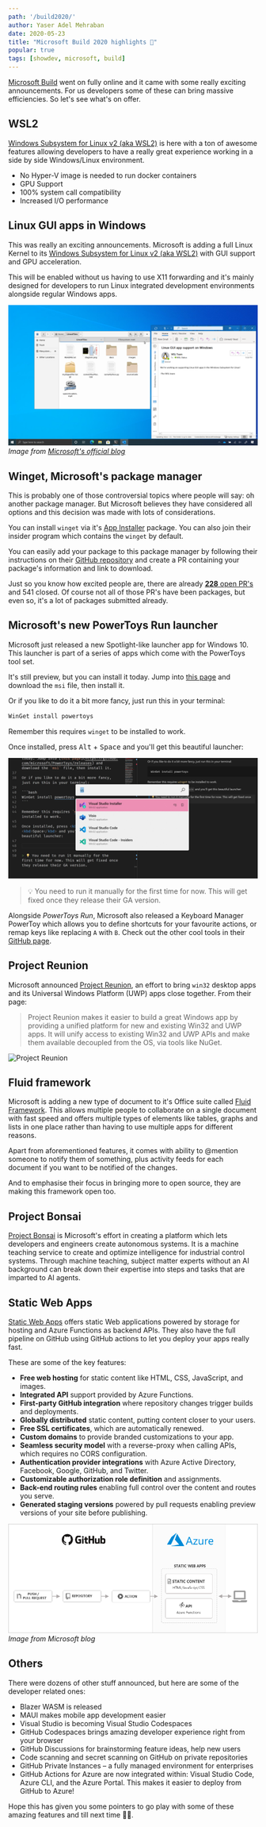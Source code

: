 ```yaml
---
path: '/build2020/'
author: Yaser Adel Mehraban
date: 2020-05-23
title: "Microsoft Build 2020 highlights 🔣"
popular: true
tags: [showdev, microsoft, build]
---
```


[Microsoft Build](https://mybuild.microsoft.com/) went on fully online and it came with some really exciting announcements. For us developers some of these can bring massive efficiencies. So let's see what's on offer.

<!--more-->

## WSL2

[Windows Subsystem for Linux v2 (aka WSL2)](https://docs.microsoft.com/en-us/windows/wsl/) is here with a ton of awesome features allowing developers to have a really great experience working in a side by side Windows/Linux environment.

* No Hyper-V image is needed to run docker containers
* GPU Support
* 100% system call compatibility
* Increased I/O performance

## Linux GUI apps in Windows

This was really an exciting announcements. Microsoft is adding a full Linux Kernel to its [Windows Subsystem for Linux v2 (aka WSL2)](https://docs.microsoft.com/en-us/windows/wsl/) with GUI support and GPU acceleration.

This will be enabled without us having to use X11 forwarding and it's mainly designed for developers to run Linux integrated development environments alongside regular Windows apps.

![Linux GUI in Windows Subsystem for Linux](./WSLGUIAppsNoName.png)
*Image from [Microsoft's official blog](https://devblogs.microsoft.com/commandline/the-windows-subsystem-for-linux-build-2020-summary/)*

## Winget, Microsoft's package manager
This is probably one of those controversial topics where people will say: oh another package manager. But Microsoft believes they have considered all options and this decision was made with lots of considerations.

You can install `winget` via it's [App Installer](https://www.microsoft.com/en-us/p/app-installer/9nblggh4nns1) package. You can also join their insider program which contains the `winget` by default.

You can easily add your package to this package manager by following their instructions on their [GitHub repository](https://github.com/microsoft/winget-pkgs) and create a PR containing your package's information and link to download.

Just so you know how excited people are, there are already [**228** open PR's](https://github.com/microsoft/winget-pkgs/pulls) and 541 closed. Of course not all of those PR's have been packages, but even so, it's a lot of packages submitted already.

## Microsoft's new PowerToys Run launcher

Microsoft just released a new Spotlight-like launcher app for Windows 10. This launcher is part of a series of apps which come with the PowerToys tool set.

It's still preview, but you can install it today. Jump into [this page](https://github.com/microsoft/PowerToys/releases) and download the `msi` file, then install it.

Or if you like to do it a bit more fancy, just run this in your terminal:

```bash
WinGet install powertoys
```

Remember this requires `winget` to be installed to work.

Once installed, press <kbd>Alt</kbd> + <kbd>Space</kbd> and you'll get this beautiful launcher:

![Powertoys run launcher](./powertoys.jpg)

> 💡 You need to run it manually for the first time for now. This will get fixed once they release their GA version.

Alongside _PowerToys Run_, Microsoft also released a Keyboard Manager PowerToy which allows you to define shortcuts for your favourite actions, or remap keys like replacing `A` with `B`. Check out the other cool tools in their [GitHub page](https://github.com/microsoft/PowerToys).

## Project Reunion

Microsoft announced [Project Reunion](https://github.com/microsoft/ProjectReunion), an effort to bring `win32` desktop apps and its Universal Windows Platform (UWP) apps close together. From their page:

> Project Reunion makes it easier to build a great Windows app by providing a unified platform for new and existing Win32 and UWP apps. It will unify access to existing Win32 and UWP APIs and make them available decoupled from the OS, via tools like NuGet.

![Project Reunion](./projectreunion.gif)

## Fluid framework

Microsoft is adding a new type of document to it's Office suite called [Fluid Framework](https://techcommunity.microsoft.com/t5/microsoft-365-blog/introducing-the-first-microsoft-fluid-framework-experiences-in/ba-p/1345543). This allows multiple people to collaborate on a single document with fast speed and offers multiple types of elements like tables, graphs and lists in one place rather than having to use multiple apps for different reasons.

Apart from aforementioned features, it comes with ability to @mention someone to notify them of something, plus activity feeds for each document if you want to be notified of the changes.

And to emphasise their focus in bringing more to open source, they are making this framework open too.

## Project Bonsai

[Project Bonsai](https://blogs.microsoft.com/ai-for-business/build-bonsai-public-preview/) is Microsoft's effort in creating a platform which lets developers and engineers create autonomous systems. It is a machine teaching service to create and optimize intelligence for industrial control systems. Through machine teaching, subject matter experts without an AI background can break down their expertise into steps and tasks that are imparted to AI agents.


## Static Web Apps

[Static Web Apps](https://docs.microsoft.com/en-us/azure/static-web-apps/overview) offers static Web applications powered by storage for hosting and Azure Functions as backend APIs. They also have the full pipeline on GitHub using GitHub actions to let you deploy your apps really fast.

These are some of the key features:

* **Free web hosting** for static content like HTML, CSS, JavaScript, and images.
* **Integrated API** support provided by Azure Functions.
* **First-party GitHub integration** where repository changes trigger builds and deployments.
* **Globally distributed** static content, putting content closer to your users.
* **Free SSL certificates**, which are automatically renewed.
* **Custom domains** to provide branded customizations to your app.
* **Seamless security model** with a reverse-proxy when calling APIs, which requires no CORS configuration.
* **Authentication provider integrations** with Azure Active Directory, Facebook, Google, GitHub, and Twitter.
* **Customizable authorization role definition** and assignments.
* **Back-end routing rules** enabling full control over the content and routes you serve.
* **Generated staging versions** powered by pull requests enabling preview versions of your site before publishing.

![Azure Static Web Apps](./static-apps-overview.png)
*Image from Microsoft blog*

## Others

There were dozens of other stuff announced, but here are some of the developer related ones:

* Blazer WASM is released
* MAUI makes mobile app development easier
* Visual Studio is becoming Visual Studio Codespaces
* GitHub Codespaces brings amazing developer experience right from your browser
* GitHub Discussions for brainstorming feature ideas, help new users
* Code scanning and secret scanning on GitHub on private repositories
* GitHub Private Instances – a fully managed environment for enterprises
* GitHub Actions for Azure are now integrated within: Visual Studio Code, Azure CLI, and the Azure Portal. This makes it easier to deploy from GitHub to Azure!

Hope this has given you some pointers to go play with some of these amazing features and till next time 👋🏽.